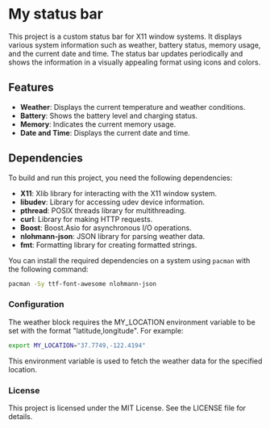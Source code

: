 # My status bar

This project is a custom status bar for X11 window systems. It displays various system information such as weather, battery status, memory usage, and the current date and time. The status bar updates periodically and shows the information in a visually appealing format using icons and colors.

## Features

- **Weather**: Displays the current temperature and weather conditions.
- **Battery**: Shows the battery level and charging status.
- **Memory**: Indicates the current memory usage.
- **Date and Time**: Displays the current date and time.

## Dependencies

To build and run this project, you need the following dependencies:

- **X11**: Xlib library for interacting with the X11 window system.
- **libudev**: Library for accessing udev device information.
- **pthread**: POSIX threads library for multithreading.
- **curl**: Library for making HTTP requests.
- **Boost**: Boost.Asio for asynchronous I/O operations.
- **nlohmann-json**: JSON library for parsing weather data.
- **fmt**: Formatting library for creating formatted strings.

You can install the required dependencies on a system using `pacman` with the following command:
``` sh
pacman -Sy ttf-font-awesome nlohmann-json
```

### Configuration
The weather block requires the MY_LOCATION environment variable to be set with the format "latitude,longitude". For example: 
``` sh
export MY_LOCATION="37.7749,-122.4194"
```

This environment variable is used to fetch the weather data for the specified location.

### License
This project is licensed under the MIT License. See the LICENSE file for details.
